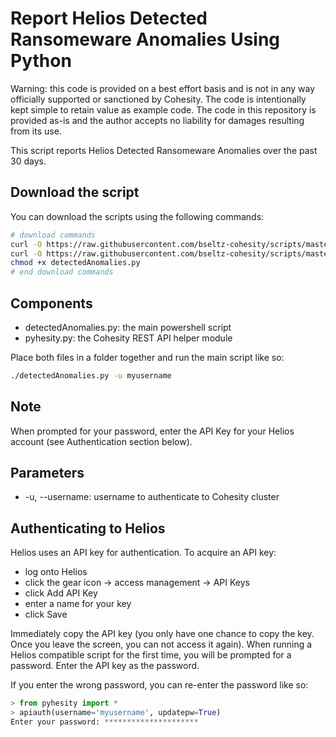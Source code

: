 # Report Helios Detected Ransomeware Anomalies Using Python

Warning: this code is provided on a best effort basis and is not in any way officially supported or sanctioned by Cohesity. The code is intentionally kept simple to retain value as example code. The code in this repository is provided as-is and the author accepts no liability for damages resulting from its use.

This script reports Helios Detected Ransomeware Anomalies over the past 30 days.

## Download the script

You can download the scripts using the following commands:

```bash
# download commands
curl -O https://raw.githubusercontent.com/bseltz-cohesity/scripts/master/python/detectedAnomalies/detectedAnomalies.py
curl -O https://raw.githubusercontent.com/bseltz-cohesity/scripts/master/python/pyhesity.py
chmod +x detectedAnomalies.py
# end download commands
```

## Components

* detectedAnomalies.py: the main powershell script
* pyhesity.py: the Cohesity REST API helper module

Place both files in a folder together and run the main script like so:

```bash
./detectedAnomalies.py -u myusername
```

## Note

When prompted for your password, enter the API Key for your Helios account (see Authentication section below).

## Parameters

* -u, --username: username to authenticate to Cohesity cluster

## Authenticating to Helios

Helios uses an API key for authentication. To acquire an API key:

* log onto Helios
* click the gear icon -> access management -> API Keys
* click Add API Key
* enter a name for your key
* click Save

Immediately copy the API key (you only have one chance to copy the key. Once you leave the screen, you can not access it again). When running a Helios compatible script for the first time, you will be prompted for a password. Enter the API key as the password.

If you enter the wrong password, you can re-enter the password like so:

```python
> from pyhesity import *
> apiauth(username='myusername', updatepw=True)
Enter your password: *********************
```
